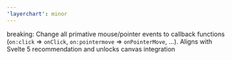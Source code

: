 ```yaml
---
'layerchart': minor
---
```


breaking: Change all primative mouse/pointer events to callback functions (`on:click` => `onClick`, `on:pointermove` => `onPointerMove`, ...). Aligns with Svelte 5 recommendation and unlocks canvas integration
